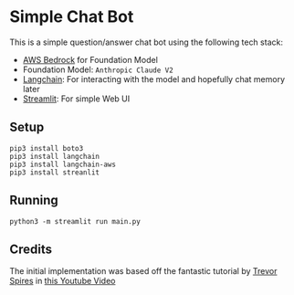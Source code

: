 # Simple Chat Bot

This is a simple question/answer chat bot using the following tech stack:
- [AWS Bedrock](https://aws.amazon.com/bedrock/) for Foundation Model
- Foundation Model: `Anthropic Claude V2`
- [Langchain](https://www.langchain.com/langchain): For interacting with the model and hopefully chat memory later
- [Streamlit](https://docs.streamlit.io/): For simple Web UI

## Setup
```
pip3 install boto3
pip3 install langchain
pip3 install langchain-aws
pip3 install streanlit
```

## Running
`python3 -m streamlit run main.py`

## Credits
The initial implementation was based off the fantastic tutorial by [Trevor Spires](https://www.linkedin.com/in/trevspires/) 
in [this Youtube Video](https://www.youtube.com/watch?v=E1-mUfpeRu0)
